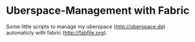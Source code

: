 # Uberspace-Management with Fabric
Some little scripts to manage my uberspace (http://uberspace.de) automaticly with fabric (http://fabfile.org). 